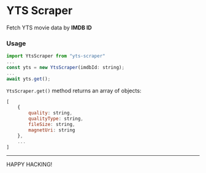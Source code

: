 # YTS Scraper

Fetch YTS movie data by **IMDB ID**

### Usage

```javascript
import YtsScraper from "yts-scraper"
...
const yts = new YtsScraper(imdbId: string);
...
await yts.get();
```

`YtsScraper.get()` method returns an array of objects:

```javascript
[
    {
        quality: string,
        qualityType: string,
        fileSize: string,
        magnetUri: string
    },
    ...
]
```

---

HAPPY HACKING!
